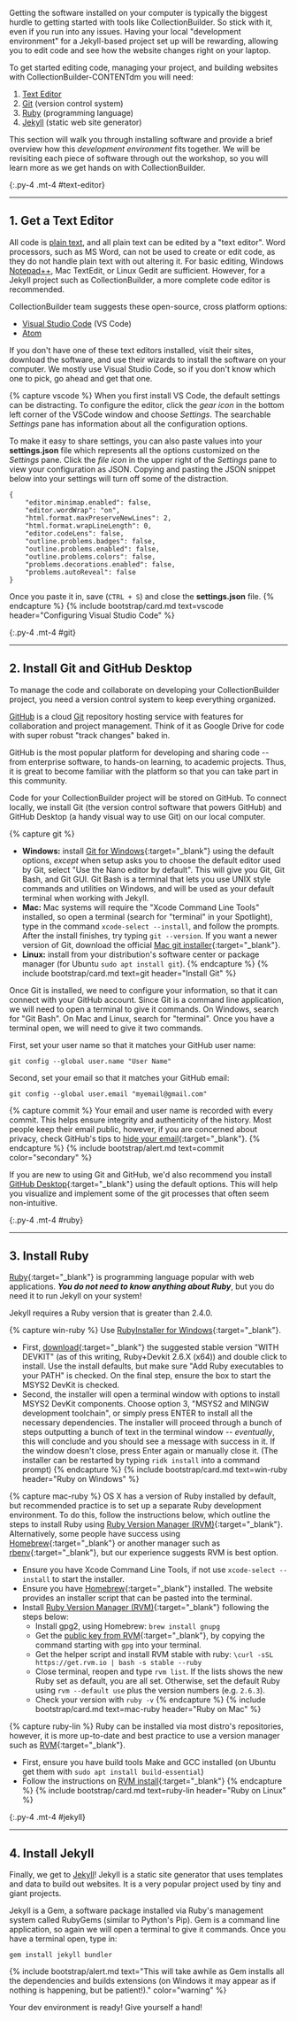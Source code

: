 Getting the software installed on your computer is typically the biggest hurdle to getting started with tools like CollectionBuilder. 
So stick with it, even if you run into any issues. 
Having your local "development environment" for a Jekyll-based project set up will be rewarding, allowing you to edit code and see how the website changes right on your laptop.

To get started editing code, managing your project, and building websites with CollectionBuilder-CONTENTdm you will need: 

1. [Text Editor](#text-editor)
2. [Git](#git) (version control system)
3. [Ruby](#ruby) (programming language)
4. [Jekyll](#jekyll) (static web site generator)

This section will walk you through installing software and provide a brief overview how this *development environment* fits together.
We will be revisiting each piece of software through out the workshop, so you will learn more as we get hands on with CollectionBuilder.

{:.py-4 .mt-4 #text-editor}
***

## 1. Get a Text Editor

All code is [plain text](https://en.wikipedia.org/wiki/Plain_text), and all plain text can be edited by a "text editor". 
Word processors, such as MS Word, can not be used to create or edit code, as they  do not handle plain text with out altering it.
For basic editing, Windows [Notepad++](https://notepad-plus-plus.org/), Mac TextEdit, or Linux Gedit are sufficient.
However, for a Jekyll project such as CollectionBuilder, a more complete code editor is recommended. 

CollectionBuilder team suggests these open-source, cross platform options:

- [Visual Studio Code](https://code.visualstudio.com/) (VS Code)
- [Atom](https://atom.io/)

If you don't have one of these text editors installed, visit their sites, download the software, and use their wizards to install the software on your computer. 
We mostly use Visual Studio Code, so if you don't know which one to pick, go ahead and get that one. 

{% capture vscode %}
When you first install VS Code, the default settings can be distracting. 
To configure the editor, click the *gear icon* in the bottom left corner of the VSCode window and choose *Settings*.
The searchable *Settings* pane has information about all the configuration options.

To make it easy to share settings, you can also paste values into your **settings.json** file which represents all the options customized on the *Settings* pane.
Click the *file icon* in the upper right of the *Settings* pane to view your configuration as JSON.
Copying and pasting the JSON snippet below into your settings will turn off some of the distraction. 

```
{
    "editor.minimap.enabled": false,
    "editor.wordWrap": "on",
    "html.format.maxPreserveNewLines": 2,
    "html.format.wrapLineLength": 0,
    "editor.codeLens": false,
    "outline.problems.badges": false,
    "outline.problems.enabled": false,
    "outline.problems.colors": false,
    "problems.decorations.enabled": false,
    "problems.autoReveal": false
}
```

Once you paste it in, save (`CTRL + S`) and close the **settings.json** file.
{% endcapture %}
{% include bootstrap/card.md text=vscode header="Configuring Visual Studio Code" %}

{:.py-4 .mt-4 #git}
***

## 2. Install Git and GitHub Desktop

To manage the code and collaborate on developing your CollectionBuilder project, you need a version control system to keep everything organized. 

[GitHub](https://github.com/) is a cloud [Git](https://git-scm.com/) repository hosting service with features for collaboration and project management.
Think of it as Google Drive for code with super robust "track changes" baked in.

GitHub is the most popular platform for developing and sharing code -- from enterprise software, to hands-on learning, to academic projects.
Thus, it is great to become familiar with the platform so that you can take part in this community.

Code for your CollectionBuilder project will be stored on GitHub. 
To connect locally, we install Git (the version control software that powers GitHub) and GitHub Desktop (a handy visual way to use Git) on our local computer.

{% capture git %}
- **Windows:** install [Git for Windows](https://git-scm.com/downloads){:target="_blank"} using the default options, *except* when setup asks you to choose the default editor used by Git, select "Use the Nano editor by default". This will give you Git, Git Bash, and Git GUI. Git Bash is a terminal that lets you use UNIX style commands and utilities on Windows, and will be used as your default terminal when working with Jekyll.
- **Mac:** Mac systems will require the "Xcode Command Line Tools" installed, so open a terminal (search for "terminal" in your Spotlight), type in the command `xcode-select --install`, and follow the prompts. After the install finishes, try typing `git --version`. If you want a newer version of Git, download the official [Mac git installer](https://git-scm.com/downloads){:target="_blank"}.
- **Linux:** install from your distribution's software center or package manager (for Ubuntu `sudo apt install git`).
{% endcapture %}
{% include bootstrap/card.md text=git header="Install Git" %}

Once Git is installed, we need to configure your information, so that it can connect with your GitHub account.
Since Git is a command line application, we will need to open a terminal to give it commands. 
On Windows, search for "Git Bash". 
On Mac and Linux, search for "terminal".
Once you have a terminal open, we will need to give it two commands.

First, set your user name so that it matches your GitHub user name:

`git config --global user.name "User Name"`

Second, set your email so that it matches your GitHub email:

`git config --global user.email "myemail@gmail.com"`

{% capture commit %}
Your email and user name is recorded with every commit.
This helps ensure integrity and authenticity of the history.
Most people keep their email public, however, if you are concerned about privacy, check GitHub's tips to [hide your email](https://help.github.com/articles/about-commit-email-addresses/){:target="_blank"}.
{% endcapture %}
{% include bootstrap/alert.md text=commit color="secondary" %} 

If you are new to using Git and GitHub, we'd also recommend you install [GitHub Desktop](https://desktop.github.com/){:target="_blank"} using the default options. 
This will help you visualize and implement some of the git processes that often seem non-intuitive. 

{:.py-4 .mt-4 #ruby}
***

## 3. Install Ruby

[Ruby](https://www.ruby-lang.org/en/){:target="_blank"} is programming language popular with web applications. 
**_You do not need to know anything about Ruby_**, but you do need it to run Jekyll on your system!

Jekyll requires a Ruby version that is greater than 2.4.0.

{% capture win-ruby %}
Use [RubyInstaller for Windows](https://rubyinstaller.org/){:target="_blank"}. 

- First, [download](https://rubyinstaller.org/downloads/){:target="_blank"} the suggested stable version "WITH DEVKIT" (as of this writing, Ruby+Devkit 2.6.X (x64)) and double click to install. Use the install defaults, but make sure "Add Ruby executables to your PATH" is checked. On the final step, ensure the box to start the MSYS2 DevKit is checked.
- Second, the installer will open a terminal window with options to install MSYS2 DevKit components. Choose option 3, "MSYS2 and MINGW development toolchain", or simply press ENTER to install all the necessary dependencies. The installer will proceed through a bunch of steps outputting a bunch of text in the terminal window -- *eventually*, this will conclude and you should see a message with success in it. If the window doesn't close, press Enter again or manually close it. (The installer can be restarted by typing `ridk install` into a command prompt)
{% endcapture %}
{% include bootstrap/card.md text=win-ruby header="Ruby on Windows" %}

{% capture mac-ruby %}
OS X has a version of Ruby installed by default, but recommended practice is to set up a separate Ruby development environment. 
To do this, follow the instructions below, which outline the steps to install Ruby using [Ruby Version Manager (RVM)](https://rvm.io/){:target="_blank"}. 
Alternatively, some people have success using [Homebrew](https://brew.sh/){:target="_blank"} or another manager such as [rbenv](https://github.com/rbenv/rbenv){:target="_blank"}, but our experience suggests RVM is best option.

- Ensure you have Xcode Command Line Tools, if not use `xcode-select --install` to start the installer.
- Ensure you have [Homebrew](https://brew.sh/){:target="_blank"} installed. The website provides an installer script that can be pasted into the terminal.
- Install [Ruby Version Manager (RVM)](https://rvm.io/){:target="_blank"} following the steps below:
    - Install gpg2, using Homebrew: `brew install gnupg`
    - Get the [public key from RVM](https://rvm.io/rvm/install){:target="_blank"}, by copying the command starting with `gpg` into your terminal.
    - Get the helper script and install RVM stable with ruby: `\curl -sSL https://get.rvm.io | bash -s stable --ruby`
    - Close terminal, reopen and type `rvm list`. If the lists shows the new Ruby set as default, you are all set. Otherwise, set the default Ruby using `rvm --default use` plus the version numbers (e.g. `2.6.3`).
    - Check your version with `ruby -v`
{% endcapture %}
{% include bootstrap/card.md text=mac-ruby header="Ruby on Mac" %}

{% capture ruby-lin %}
Ruby can be installed via most distro's repositories, however, it is more up-to-date and best practice to use a version manager such as [RVM](http://rvm.io/){:target="_blank"}.

- First, ensure you have build tools Make and GCC installed (on Ubuntu get them with `sudo apt install build-essential`)
- Follow the instructions on [RVM install](https://rvm.io/rvm/install){:target="_blank"}
{% endcapture %}
{% include bootstrap/card.md text=ruby-lin header="Ruby on Linux" %}

{:.py-4 .mt-4 #jekyll}
***

## 4. Install Jekyll

Finally, we get to [Jekyll](https://jekyllrb.com/)!
Jekyll is a static site generator that uses templates and data to build out websites. 
It is a very popular project used by tiny and giant projects. 

Jekyll is a Gem, a software package installed via Ruby's management system called RubyGems (similar to Python's Pip). 
Gem is a command line application, so again we will open a terminal to give it commands.
Once you have a terminal open, type in:

`gem install jekyll bundler`

{% include bootstrap/alert.md text="This will take awhile as Gem installs all the dependencies and builds extensions (on Windows it may appear as if nothing is happening, but be patient!)." color="warning" %}

Your dev environment is ready! Give yourself a hand!
